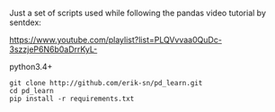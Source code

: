 Just a set of scripts used while following the pandas video tutorial by sentdex:

https://www.youtube.com/playlist?list=PLQVvvaa0QuDc-3szzjeP6N6b0aDrrKyL-

python3.4+

    git clone http://github.com/erik-sn/pd_learn.git
    cd pd_learn
    pip install -r requirements.txt

